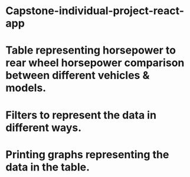 # Capstone-individual-project-react-app
# Table representing horsepower to rear wheel horsepower comparison between different vehicles & models.
# Filters to represent the data in different ways.
# Printing graphs representing the data in the table.
